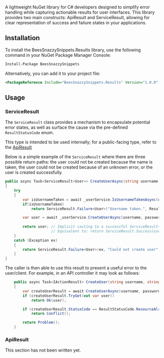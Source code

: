 A lightweight NuGet library for C# developers designed to simplify error handling while capturing actionable results for 
user interfaces. This library provides two main constructs: ApiResult and ServiceResult, allowing for clear representation 
of success and failure states in your applications.

## Installation
To install the BeesSnazzySnippets.Results library, use the following command in your NuGet Package Manager Console:

```bash
Install-Package BeesSnazzySnippets
```

Alternatively, you can add it to your project file:
```xml
<PackageReference Include="BeesSnazzySnippets.Results" Version="1.0.0" />
```


## Usage

### ServiceResult
The `ServiceResult` class provides a mechanism to encapsulate potential error states, as well as surface the cause via
the pre-defined `ResultStatusCode` enum.

This type is intended to be used internally; for a public-facing type, refer to the [ApiResult](#ApiResult)


Below is a simple example of the `ServiceResult` where there are three possible return paths: 
the user could not be created because the name is taken, the user could not be created because of an unknown error, 
or the user is created successfully.
```csharp
public async Task<ServiceResult<User>> CreateUserAsync(string username, string password)
{
    try
    {
        var isUsernameTaken = await _userService.IsUsernameTakenAsync(username);
        if(isUsernameTaken)
            return ServiceResult.Failure<User>("Username taken.", ResultStatusCode.ResourceAlreadyExists);

        var user = await _userService.CreateUserAsync(username, password);
        
        return user; // Implicit casting to a successful ServiceResult<User>
                     // Equivalent to: return ServiceResult.Success(user);
    }
    catch (Exception ex)
    {
        return ServiceResult.Failure<User>(ex, "Could not create user");
    }
}
```

The caller is then able to use this result to present a useful error to the user/client. For example, in an API controller
it may look as follows:
```csharp
    public async Task<IActionResult> CreateUser(string username, string password)
    {
        var createUserResult = await CreateUserAsync(username, password);
        if (createUserResult.TryGet(out var user))
            return Ok(user);

        if (createUserResult.StatusCode == ResultStatusCode.ResourceAlreadyExists)
            return Conflict();

        return Problem();
    }
```

### ApiResult
This section has not been written yet.


